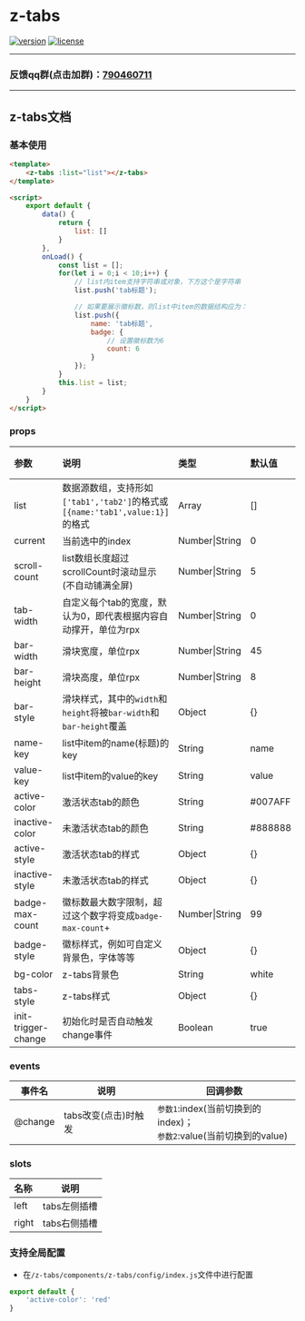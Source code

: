 # z-tabs

[![version](https://img.shields.io/badge/version-0.1.3-blue)](https://github.com/SmileZXLee/uni-z-tabs)
[![license](https://img.shields.io/github/license/SmileZXLee/uni-z-tabs)](https://en.wikipedia.org/wiki/MIT_License)

***

### 反馈qq群(点击加群)：[790460711](https://jq.qq.com/?_wv=1027&k=vU2fKZZH)

***

## z-tabs文档

### 基本使用

```html
<template>
	<z-tabs :list="list"></z-tabs>
</template>

<script>
    export default {
        data() {
            return {
                list: []
            }
        },
        onLoad() {
            const list = [];
            for(let i = 0;i < 10;i++) {
				// list内item支持字符串或对象，下方这个是字符串
				list.push('tab标题');

				// 如果要展示徽标数，则list中item的数据结构应为：
				list.push({
					name: 'tab标题',
					badge: {
						// 设置徽标数为6
						count: 6
					}
				});
            }
			this.list = list;
		}
    }
</script>
```



### props

| 参数                | 说明                                                         | 类型           | 默认值  | 可选值 |
| :------------------ | :----------------------------------------------------------- | :------------- | :------ | :----- |
| list                | 数据源数组，支持形如`['tab1','tab2']`的格式或`[{name:'tab1',value:1}]`的格式 | Array          | []      | -      |
| current             | 当前选中的index                                              | Number\|String | 0       | -      |
| scroll-count        | list数组长度超过scrollCount时滚动显示(不自动铺满全屏)        | Number\|String | 5       | -      |
| tab-width           | 自定义每个tab的宽度，默认为0，即代表根据内容自动撑开，单位为rpx | Number\|String | 0       | 0      |
| bar-width           | 滑块宽度，单位rpx                                            | Number\|String | 45      | -      |
| bar-height          | 滑块高度，单位rpx                                            | Number\|String | 8       | -      |
| bar-style           | 滑块样式，其中的`width`和`height`将被`bar-width`和`bar-height`覆盖 | Object         | {}      | -      |
| name-key            | list中item的name(标题)的key                                  | String         | name    | -      |
| value-key           | list中item的value的key                                       | String         | value   | -      |
| active-color        | 激活状态tab的颜色                                            | String         | #007AFF | -      |
| inactive-color      | 未激活状态tab的颜色                                          | String         | #888888 | -      |
| active-style        | 激活状态tab的样式                                            | Object         | {}      | -      |
| inactive-style      | 未激活状态tab的样式                                          | Object         | {}      | -      |
| badge-max-count     | 徽标数最大数字限制，超过这个数字将变成`badge-max-count`+     | Number\|String | 99      | -      |
| badge-style         | 徽标样式，例如可自定义背景色，字体等等                       | Object         | {}      | -      |
| bg-color            | z-tabs背景色                                                 | String         | white   | -      |
| tabs-style          | z-tabs样式                                                   | Object         | {}      | -      |
| init-trigger-change | 初始化时是否自动触发change事件                               | Boolean        | true    | false  |


### events

| 事件名  | 说明                 | 回调参数                                                     |
| ------- | -------------------- | ------------------------------------------------------------ |
| @change | tabs改变(点击)时触发 | `参数1`:index(当前切换到的index)；<br/>`参数2`:value(当前切换到的value) |

### slots

| 名称  | 说明         |
| :---- | ------------ |
| left  | tabs左侧插槽 |
| right | tabs右侧插槽 |

### 支持全局配置

* 在`/z-tabs/components/z-tabs/config/index.js`文件中进行配置

```js
export default {
	'active-color': 'red'
}
```